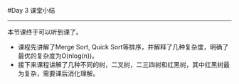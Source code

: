 #Day 3 课堂小结

-------
本节课终于可以听到课了。
- 课程先讲解了Merge Sort, Quick Sort等排序，并解释了几种复杂度，明确了最优的复杂度为O(nlog(n))。
- 接下来课程讲解了几种不同的树，二叉树，二三四树和红黑树，其中红黑树最为复杂，需要课后消化理解。
